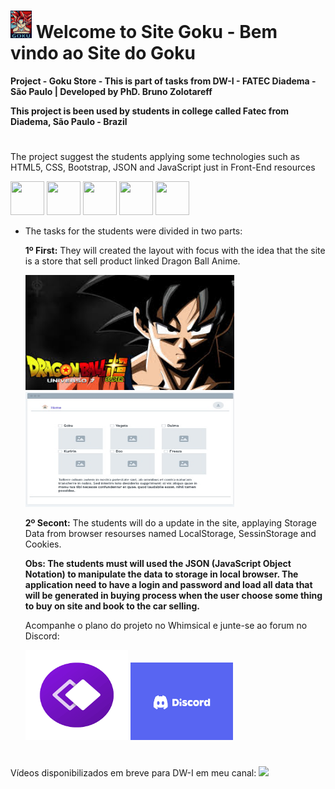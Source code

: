 # <img width="34px" height="44px"  src="https://github.com/bzsantos/sitegoku/blob/main/img/goku2.jpg" /> Welcome to Site Goku - Bem vindo ao Site do Goku

**Project - Goku Store - This is part of tasks from DW-I - FATEC Diadema - São Paulo | Developed by PhD. Bruno Zolotareff**

**This project is been used by students in college called Fatec from Diadema, São Paulo - Brazil** 
#
The project suggest the students applying some technologies such as HTML5, CSS, Bootstrap, JSON and JavaScript just in Front-End resources
<div display="inline">
<img width="54px" height="54px"  src="https://cdn.jsdelivr.net/gh/devicons/devicon@latest/icons/html5/html5-original.svg" />   
<img width="54px" height="54px"  src="https://cdn.jsdelivr.net/gh/devicons/devicon@latest/icons/css3/css3-original.svg" />
<img width="54px" height="54px"  src="https://cdn.jsdelivr.net/gh/devicons/devicon@latest/icons/bootstrap/bootstrap-original.svg" />     
<img width="54px" height="54px"  src="https://cdn.jsdelivr.net/gh/devicons/devicon@latest/icons/json/json-original.svg" />       
<img width="54px" height="54px"  src="https://cdn.jsdelivr.net/gh/devicons/devicon@latest/icons/javascript/javascript-original.svg" />    
<div> 
<th>

  * The tasks for the students were divided in two parts: 

    <strong>1º First:</strong> They will created the layout with focus with the idea that the site is a store that sell product linked Dragon Ball Anime.<br>
    <div display="inline">
    <img width="334px" height="184px"  src="https://github.com/bzsantos/sitegoku/blob/main/img/dragonball.jpg" />
    <img width="334px" height="184px"  src="https://github.com/bzsantos/sitegoku/blob/main/img/index.jpg" />
    </div>   
    
    <strong>2º Secont:</strong> The students will do a update in the site, applaying Storage Data from browser resourses named LocalStorage, SessinStorage and Cookies.


    **Obs: The students must will used the JSON (JavaScript Object Notation) to manipulate the data to storage in local browser. The application need to have a login and password
    and load all data that will be generated in buying process when the user choose some thing to buy on site and book to the car selling.**

  
     Acompanhe o plano do projeto no Whimsical e junte-se ao forum no Discord: 
     <div display="inline">
     <a href="https://whimsical.com/conteudo-ANQuyYSWmWFeMj2gkBr4Du"><img width="164px" height="144px" src="https://github.com/bzsantos/sitegoku/blob/main/img/whinsical.png"></a>
     <a href="https://img.shields.io/badge/Discord-%235865F2.svg?style=for-the-badge&logo=discord&logoColor=white"><img width="164px" height="124px"  src="https://github.com/bzsantos/sitegoku/blob/main/img/discord.png"></a>
     <div>
  #
  Vídeos disponibilizados em breve para DW-I em meu canal: 
  <a href="https://www.youtube.com/@brunozolotareff"><img src="https://img.shields.io/badge/YouTube-%23FF0000.svg?style=for-the-badge&logo=YouTube&logoColor=white"></a>
   

